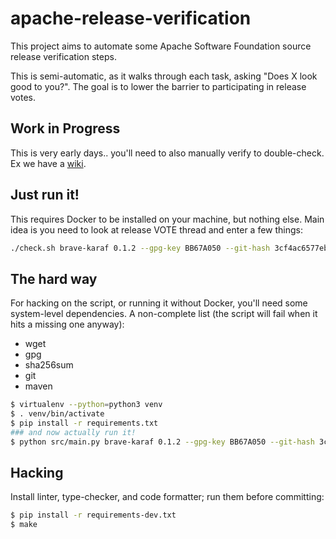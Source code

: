 # apache-release-verification
This project aims to automate some Apache Software Foundation source release verification steps.

This is semi-automatic, as it walks through each task, asking "Does X look good to you?". The goal is
to lower the barrier to participating in release votes.

## Work in Progress
This is very early days.. you'll need to also manually verify to double-check. Ex we have a [wiki](https://cwiki.apache.org/confluence/display/ZIPKIN/Verifying+a+Source+Release).

## Just run it!

This requires Docker to be installed on your machine, but nothing else.
Main idea is you need to look at release VOTE thread and enter a few things:

```bash
./check.sh brave-karaf 0.1.2 --gpg-key BB67A050 --git-hash 3cf4ac6577eb0d4775d20f24814e7a0852fa1635
```

## The hard way

For hacking on the script, or running it without Docker, you'll need some system-level dependencies.
A non-complete list (the script will fail when it hits a missing one anyway):

* wget
* gpg
* sha256sum
* git
* maven

```bash
$ virtualenv --python=python3 venv
$ . venv/bin/activate
$ pip install -r requirements.txt
### and now actually run it!
$ python src/main.py brave-karaf 0.1.2 --gpg-key BB67A050 --git-hash 3cf4ac6577eb0d4775d20f24814e7a0852fa1635
```

## Hacking

Install linter, type-checker, and code formatter; run them before committing:

```bash
$ pip install -r requirements-dev.txt
$ make
```
